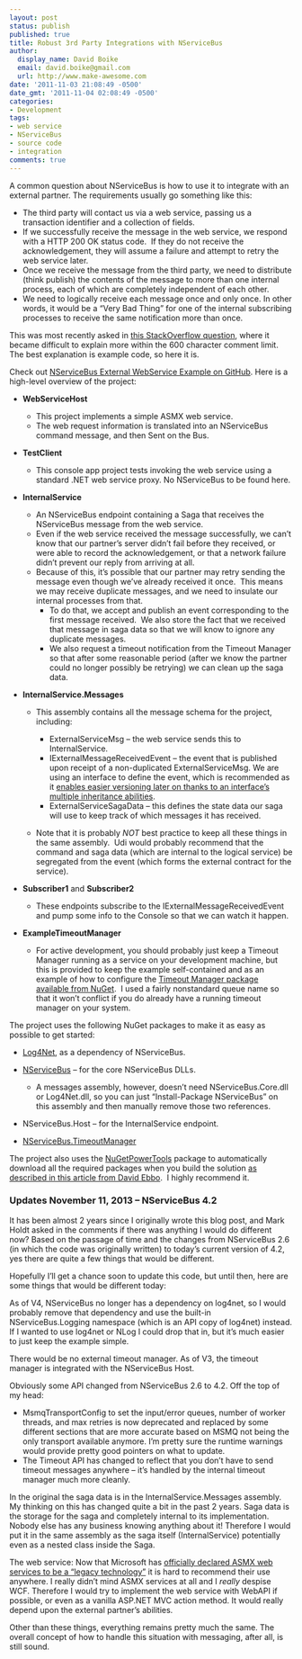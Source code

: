```yaml
---
layout: post
status: publish
published: true
title: Robust 3rd Party Integrations with NServiceBus
author:
  display_name: David Boike
  email: david.boike@gmail.com
  url: http://www.make-awesome.com
date: '2011-11-03 21:08:49 -0500'
date_gmt: '2011-11-04 02:08:49 -0500'
categories:
- Development
tags:
- web service
- NServiceBus
- source code
- integration
comments: true
---
```

A common question about NServiceBus is how to use it to integrate with an external partner. The requirements usually go something like this:

-   The third party will contact us via a web service, passing us a transaction identifier and a collection of fields.
-   If we successfully receive the message in the web service, we respond with a HTTP 200 OK status code.  If they do not receive the acknowledgement, they will assume a failure and attempt to retry the web service later.
-   Once we receive the message from the third party, we need to distribute (think publish) the contents of the message to more than one internal process, each of which are completely independent of each other.
-   We need to logically receive each message once and only once. In other words, it would be a “Very Bad Thing” for one of the internal subscribing processes to receive the same notification more than once.

This was most recently asked in [this StackOverflow question](http://stackoverflow.com/questions/7768464/nservicebus-design-ideas/), where it became difficult to explain more within the 600 character comment limit. The best explanation is example code, so here it is.

<!-- more -->

Check out [NServiceBus External WebService Example on GitHub](https://github.com/DavidBoike/NServiceBus-External-WebService-Example). Here is a high-level overview of the project:

-   **WebServiceHost**
    -   This project implements a simple ASMX web service.
    -   The web request information is translated into an NServiceBus command message, and then Sent on the Bus.

-   **TestClient**
    -   This console app project tests invoking the web service using a standard .NET web service proxy. No NServiceBus to be found here.

-   **InternalService**
    -   An NServiceBus endpoint containing a Saga that receives the NServiceBus message from the web service.
    -   Even if the web service received the message successfully, we can’t know that our partner’s server didn’t fail before they received, or were able to record the acknowledgement, or that a network failure didn’t prevent our reply from arriving at all.
    -   Because of this, it’s possible that our partner may retry sending the message even though we’ve already received it once.  This means we may receive duplicate messages, and we need to insulate our internal processes from that.
        -   To do that, we accept and publish an event corresponding to the first message received.  We also store the fact that we received that message in saga data so that we will know to ignore any duplicate messages.
        -   We also request a timeout notification from the Timeout Manager so that after some reasonable period (after we know the partner could no longer possibly be retrying) we can clean up the saga data.

-   **InternalService.Messages**
    -   This assembly contains all the message schema for the project, including:
        -   ExternalServiceMsg – the web service sends this to InternalService.
        -   IExternalMessageReceivedEvent – the event that is published upon receipt of a non-duplicated ExternalServiceMsg. We are using an interface to define the event, which is recommended as it [enables easier versioning later on thanks to an interface’s multiple inheritance abilities](http://www.nservicebus.com/MessagesAsInterfaces.aspx).
        -   ExternalServiceSagaData – this defines the state data our saga will use to keep track of which messages it has received.

    -   Note that it is probably *NOT* best practice to keep all these things in the same assembly.  Udi would probably recommend that the command and saga data (which are internal to the logical service) be segregated from the event (which forms the external contract for the service).

-   **Subscriber1** and **Subscriber2**
    -   These endpoints subscribe to the IExternalMessageReceivedEvent and pump some info to the Console so that we can watch it happen.

-   **ExampleTimeoutManager**
    -   For active development, you should probably just keep a Timeout Manager running as a service on your development machine, but this is provided to keep the example self-contained and as an example of how to configure the [Timeout Manager package available from NuGet](http://www.nuget.org/List/Packages/NServiceBus.TimeoutManager).  I used a fairly nonstandard queue name so that it won’t conflict if you do already have a running timeout manager on your system.

The project uses the following NuGet packages to make it as easy as possible to get started:

-   [Log4Net](http://nuget.org/List/Packages/Log4Net), as a dependency of NServiceBus.
-   [NServiceBus](http://nuget.org/List/Packages/NServiceBus) – for the core NServiceBus DLLs.
    -   A messages assembly, however, doesn’t need NServiceBus.Core.dll or Log4Net.dll, so you can just “Install-Package NServiceBus” on this assembly and then manually remove those two references.

-   NServiceBus.Host – for the InternalService endpoint.
-   [NServiceBus.TimeoutManager](http://nuget.org/List/Packages/NServiceBus.TimeoutManager)

The project also uses the [NuGetPowerTools](http://www.nuget.org/List/Packages/NuGetPowerTools) package to automatically download all the required packages when you build the solution [as described in this article from David Ebbo](http://blog.davidebbo.com/2011/08/easy-way-to-set-up-nuget-to-restore.html).  I highly recommend it.

### Updates November 11, 2013 – NServiceBus 4.2

It has been almost 2 years since I originally wrote this blog post, and Mark Holdt asked in the comments if there was anything I would do different now? Based on the passage of time and the changes from NServiceBus 2.6 (in which the code was originally written) to today’s current version of 4.2, yes there are quite a few things that would be different.

Hopefully I’ll get a chance soon to update this code, but until then, here are some things that would be different today:

As of V4, NServiceBus no longer has a dependency on log4net, so I would probably remove that dependency and use the built-in NServiceBus.Logging namespace (which is an API copy of log4net) instead. If I wanted to use log4net or NLog I could drop that in, but it’s much easier to just keep the example simple.

There would be no external timeout manager. As of V3, the timeout manager is integrated with the NServiceBus Host.

Obviously some API changed from NServiceBus 2.6 to 4.2. Off the top of my head:

-   MsmqTransportConfig to set the input/error queues, number of worker threads, and max retries is now deprecated and replaced by some different sections that are more accurate based on MSMQ not being the only transport available anymore. I’m pretty sure the runtime warnings would provide pretty good pointers on what to update.
-   The Timeout API has changed to reflect that you don’t have to send timeout messages anywhere – it’s handled by the internal timeout manager much more cleanly.

In the original the saga data is in the InternalService.Messages assembly. My thinking on this has changed quite a bit in the past 2 years. Saga data is the storage for the saga and completely internal to its implementation. Nobody else has any business knowing anything about it! Therefore I would put it in the same assembly as the saga itself (InternalService) potentially even as a nested class inside the Saga.

The web service: Now that Microsoft has [officially declared ASMX web services to be a “legacy technology”](http://johnwsaunders3.wordpress.com/2009/07/03/microsoft-says-asmx-web-services-are-a-%E2%80%9Clegacy-technology%E2%80%9D/) it is hard to recommend their use anywhere. I really didn’t mind ASMX services at all and I *really* despise WCF. Therefore I would try to implement the web service with WebAPI if possible, or even as a vanilla ASP.NET MVC action method. It would really depend upon the external partner’s abilities.

Other than these things, everything remains pretty much the same. The overall concept of how to handle this situation with messaging, after all, is still sound.
